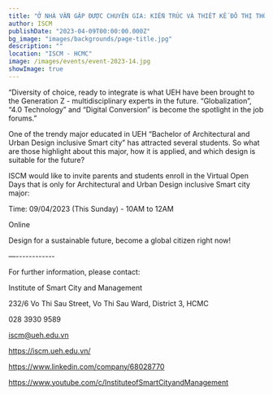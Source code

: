 ```yaml
---
title: "Ở NHÀ VẪN GẶP ĐƯỢC CHUYÊN GIA: KIẾN TRÚC VÀ THIẾT KẾ ĐÔ THỊ THÔNG MINH"
author: ISCM
publishDate: "2023-04-09T00:00:00.000Z"
bg_image: "images/backgrounds/page-title.jpg"
description: "" 
location: "ISCM - HCMC"
image: /images/events/event-2023-14.jpg
showImage: true
---
```

“Diversity of choice, ready to integrate is what UEH have been brought to the Generation Z -  multidisciplinary experts in the future. “Globalization”, “4.0 Technology” and “Digital Conversion” is become the spotlight in the job forums.”

One of the trendy major educated in UEH “Bachelor of Architectural and Urban Design inclusive Smart city” has attracted several students. So what are those highlight about this major, how it is applied, and which design is suitable for the future?

ISCM would like to invite parents and students enroll in the Virtual Open Days that is only for Architectural and Urban Design inclusive Smart city major:

Time: 09/04/2023 (This Sunday) - 10AM to 12AM

Online

Design for a sustainable future, become a global citizen right now!

—------------

For further information, please contact:

Institute of Smart City and Management

232/6 Vo Thi Sau Street, Vo Thi Sau Ward, District 3, HCMC

028 3930 9589

iscm@ueh.edu.vn

https://iscm.ueh.edu.vn/

https://www.linkedin.com/company/68028770

https://www.youtube.com/c/InstituteofSmartCityandManagement